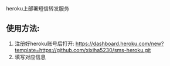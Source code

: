 heroku上部署短信转发服务

## 使用方法:

1. 注册好heroku账号后打开: https://dashboard.heroku.com/new?template=https://github.com/xixiha5230/sms-heroku.git
2. 填写对应信息